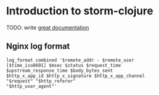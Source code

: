 # Introduction to storm-clojure

TODO: write [great documentation](http://jacobian.org/writing/great-documentation/what-to-write/)

## Nginx log format

```
log_format combined '$remote_addr - $remote_user 
[$time_iso8601] $msec $status $request_time
$upstream_response_time $body_bytes_sent
$http_x_app_id $http_x_signature $http_x_app_channel
"$request" "$http_referer"
"$http_user_agent"'
```
